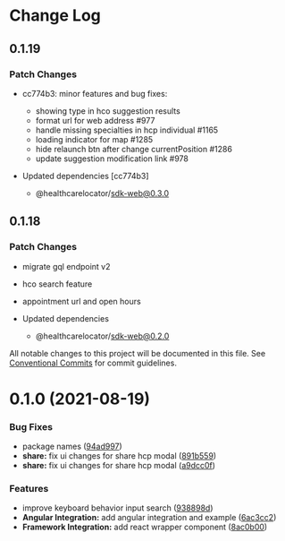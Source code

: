 # Change Log

## 0.1.19

### Patch Changes

- cc774b3: minor features and bug fixes:

  - showing type in hco suggestion results
  - format url for web address #977
  - handle missing specialties in hcp individual #1165
  - loading indicator for map #1285
  - hide relaunch btn after change currentPosition #1286
  - update suggestion modification link #978

- Updated dependencies [cc774b3]
  - @healthcarelocator/sdk-web@0.3.0

## 0.1.18

### Patch Changes

- migrate gql endpoint v2
- hco search feature
- appointment url and open hours

- Updated dependencies
  - @healthcarelocator/sdk-web@0.2.0

All notable changes to this project will be documented in this file.
See [Conventional Commits](https://conventionalcommits.org) for commit guidelines.

# 0.1.0 (2021-08-19)

### Bug Fixes

- package names ([94ad997](https://gitlab.ekino.com/iqvia/onekey-sdk-web-lib/commit/94ad9976f11e55ad262c880b52004f3fc6c3fca6))
- **share:** fix ui changes for share hcp modal ([891b559](https://gitlab.ekino.com/iqvia/onekey-sdk-web-lib/commit/891b559bc5b246b06f86ccb166a7c7a9359635ec))
- **share:** fix ui changes for share hcp modal ([a9dcc0f](https://gitlab.ekino.com/iqvia/onekey-sdk-web-lib/commit/a9dcc0f014d64ed03d28ee4fd4c592ca8a7ee724))

### Features

- improve keyboard behavior input search ([938898d](https://gitlab.ekino.com/iqvia/onekey-sdk-web-lib/commit/938898dd31fdd1381642515fce93cc2a888a1e8d))
- **Angular Integration:** add angular integration and example ([6ac3cc2](https://gitlab.ekino.com/iqvia/onekey-sdk-web-lib/commit/6ac3cc2ee320798e4158980bd82de05aeaaaf32a))
- **Framework Integration:** add react wrapper component ([8ac0b00](https://gitlab.ekino.com/iqvia/onekey-sdk-web-lib/commit/8ac0b006c3f29a17b547e103e81a75bc2215b3cc))
